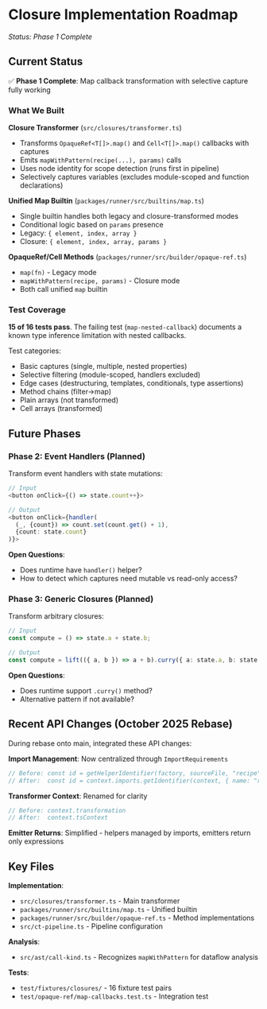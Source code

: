 # Closure Implementation Roadmap

_Status: Phase 1 Complete_

## Current Status

✅ **Phase 1 Complete**: Map callback transformation with selective capture fully working

### What We Built

**Closure Transformer** (`src/closures/transformer.ts`)
- Transforms `OpaqueRef<T[]>.map()` and `Cell<T[]>.map()` callbacks with captures
- Emits `mapWithPattern(recipe(...), params)` calls
- Uses node identity for scope detection (runs first in pipeline)
- Selectively captures variables (excludes module-scoped and function declarations)

**Unified Map Builtin** (`packages/runner/src/builtins/map.ts`)
- Single builtin handles both legacy and closure-transformed modes
- Conditional logic based on `params` presence
- Legacy: `{ element, index, array }`
- Closure: `{ element, index, array, params }`

**OpaqueRef/Cell Methods** (`packages/runner/src/builder/opaque-ref.ts`)
- `map(fn)` - Legacy mode
- `mapWithPattern(recipe, params)` - Closure mode
- Both call unified `map` builtin

### Test Coverage

**15 of 16 tests pass**. The failing test (`map-nested-callback`) documents a known type inference limitation with nested callbacks.

Test categories:
- Basic captures (single, multiple, nested properties)
- Selective filtering (module-scoped, handlers excluded)
- Edge cases (destructuring, templates, conditionals, type assertions)
- Method chains (filter→map)
- Plain arrays (not transformed)
- Cell arrays (transformed)

## Future Phases

### Phase 2: Event Handlers (Planned)

Transform event handlers with state mutations:

```typescript
// Input
<button onClick={() => state.count++}>

// Output
<button onClick={handler(
  (_, {count}) => count.set(count.get() + 1),
  {count: state.count}
)}>
```

**Open Questions**:
- Does runtime have `handler()` helper?
- How to detect which captures need mutable vs read-only access?

### Phase 3: Generic Closures (Planned)

Transform arbitrary closures:

```typescript
// Input
const compute = () => state.a + state.b;

// Output
const compute = lift(({ a, b }) => a + b).curry({ a: state.a, b: state.b });
```

**Open Questions**:
- Does runtime support `.curry()` method?
- Alternative pattern if not available?

## Recent API Changes (October 2025 Rebase)

During rebase onto main, integrated these API changes:

**Import Management**: Now centralized through `ImportRequirements`
```typescript
// Before: const id = getHelperIdentifier(factory, sourceFile, "recipe");
// After:  const id = context.imports.getIdentifier(context, { name: "recipe", module: "commontools" });
```

**Transformer Context**: Renamed for clarity
```typescript
// Before: context.transformation
// After:  context.tsContext
```

**Emitter Returns**: Simplified - helpers managed by imports, emitters return only expressions

## Key Files

**Implementation**:
- `src/closures/transformer.ts` - Main transformer
- `packages/runner/src/builtins/map.ts` - Unified builtin
- `packages/runner/src/builder/opaque-ref.ts` - Method implementations
- `src/ct-pipeline.ts` - Pipeline configuration

**Analysis**:
- `src/ast/call-kind.ts` - Recognizes `mapWithPattern` for dataflow analysis

**Tests**:
- `test/fixtures/closures/` - 16 fixture test pairs
- `test/opaque-ref/map-callbacks.test.ts` - Integration test
